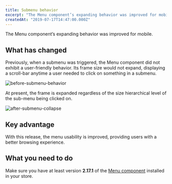 ```yaml
---
title: Submenu behavior
excerpt: "The Menu component’s expanding behavior was improved for mobile."
createdAt: "2019-07-17T14:47:00.000Z"
---
```


The Menu component’s expanding behavior was improved for mobile.

## What has changed

Previously, when a submenu was triggered, the Menu component did not exhibit a user-friendly behavior. Its frame size would not expand, displaying a scroll-bar anytime a user needed to click on something in a submenu.

![before-submenu-behavior](https://user-images.githubusercontent.com/52087100/61395314-810cae80-a89b-11e9-9537-566344e69e24.gif)

At present, the frame is expanded regardless of the size hierarchical level of the sub-menu being clicked on.

![after-submenu-collapse](https://user-images.githubusercontent.com/52087100/61395344-9d105000-a89b-11e9-987d-d386b43f014c.gif)

## Key advantage

With this release, the menu usability is improved, providing users with a better browsing experience.

## What you need to do

Make sure you have at least version __2.17.1__ of the [Menu component](https://github.com/vtex-apps/menu) installed in your store.
